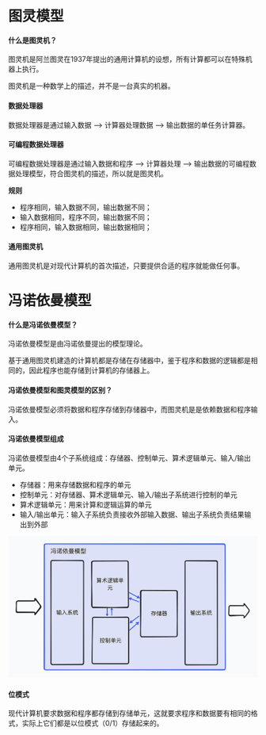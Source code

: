 # 图灵模型

#### 什么是图灵机？

图灵机是阿兰图灵在1937年提出的通用计算机的设想，所有计算都可以在特殊机器上执行。

图灵机是一种数学上的描述，并不是一台真实的机器。

#### 数据处理器

数据处理器是通过输入数据 --> 计算器处理数据 --> 输出数据的单任务计算器。

#### 可编程数据处理器

可编程数据处理器是通过输入数据和程序 --> 计算器处理 --> 输出数据的可编程数据处理模型，符合图灵机的描述，所以就是图灵机。

**规则**

- 程序相同，输入数据不同，输出数据不同；
- 输入数据相同，程序不同，输出数据不同；
- 程序相同，输入数据相同，输出数据相同；

#### 通用图灵机

通用图灵机是对现代计算机的首次描述，只要提供合适的程序就能做任何事。

# 冯诺依曼模型

#### 什么是冯诺依曼模型？

冯诺依曼模型是由冯诺依曼提出的模型理论。

基于通用图灵机建造的计算机都是存储在存储器中，鉴于程序和数据的逻辑都是相同的，因此程序也能存储到计算机的存储器上。

#### 冯诺依曼模型和图灵模型的区别？

冯诺依曼模型必须将数据和程序存储到存储器中，而图灵机是是依赖数据和程序输入。

#### 冯诺依曼模型组成

冯诺依曼模型由4个子系统组成：存储器、控制单元、算术逻辑单元、输入/输出单元。

- 存储器：用来存储数据和程序的单元
- 控制单元：对存储器、算术逻辑单元、输入/输出子系统进行控制的单元
- 算术逻辑单元：用来计算和逻辑运算的单元
- 输入/输出单元：输入子系统负责接收外部输入数据、输出子系统负责结果输出到外部

![冯诺依曼工作流程图](./images/冯诺依曼模型工作流程图.png)

#### 位模式

现代计算机要求数据和程序都存储到存储单元，这就要求程序和数据要有相同的格式，实际上它们都是以位模式（0/1）存储起来的。
